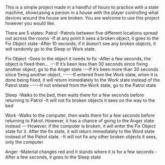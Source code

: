 This is a simple project made in a handful of hours to practice with a state machine, showcasing a person in a house with the player controlling what devices around the house are broken.
You are welcome to use this project however you would like.

There are 5 states:
Patrol
-Patrols between five different locations spread out across the rooms
-If at any point it sees a broken object, it goes to the Fix Object state
-After 10 seconds, if it doesn’t see any broken objects, it will randomly go to the Sleep or Work state.

Fix Object
-Goes to the object it needs to fix
-After a few seconds, the object is fixed then…
---If it’s been less than 30 seconds since fixing another object, go to the Anger state
---If it’s been more than 30 seconds since fixing another object, 
-----If entered from the Work state, when it is done being fixed, it will return immediately to the Work state instead of the Patrol state
-----If not entered from the Work state, go to the Patrol state

Sleep
-Walks to the bed, then waits there for a few seconds before returning to Patrol
-It will not fix broken objects it sees on the way to the bed

Work
-Walks to the computer, then waits there for a few seconds before returning to Patrol. However, it has a chance of going to the Anger state instead
---However, if the computer is broken, it will enter the Fix Object state for it. After the fix state, it will return immediately to the Word state instead of the Patrol state.
-It will not fix any other broken objects it sees, only the computer

Anger
-Material changes red and it stands where it is for a few seconds
-After a few seconds, it goes to the Sleep state
